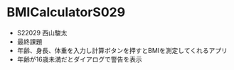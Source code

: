 # BMICalculatorS029
- S22029 西山駿太
- 最終課題
- 年齢、身長、体重を入力し計算ボタンを押すとBMIを測定してくれるアプリ
- 年齢が16歳未満だとダイアログで警告を表示
